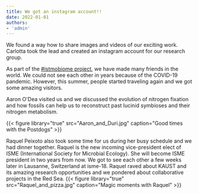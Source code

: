 ```yaml
---
title: We got an instagram account!!
date: 2022-01-01
authors:
- 'admin'
---
```


We found a way how to share images and videos of our exciting work. Carlotta took the lead and created an instagram account for our research group.
<!--more-->

As part of the [#istmobiome project](https://istmobiome.rbind.io/), we have made many friends in the world. We could not see each other in years because of the COVID-19 pandemic. However, this summer, people started traveling again and we got some amazing visitors. 

Aaron O'Dea visited us and we discussed the evolution of nitrogen fixation and how fossils can help us to reconstruct past lucinid symbioses and their nitrogen metabolism.

{{< figure library="true" src="Aaron_and_Duri.jpg" caption="Good times with the Postdogs" >}}

Raquel Peixoto also took some time for us during her busy schedule and we had dinner together. Raquel is the new incoming vice-president elect of ISME (International Society for Microbial Ecology). She will become ISME president in two years from now. We got to see each other a few weeks later in Lausanne, Switzerland at isme-18. Raquel raved about KAUST and its amazing research opportunities and we pondered about collaborative projects in the Red Sea.
{{< figure library="true" src="Raquel_and_pizza.jpg" caption="Magic moments with Raquel" >}}
